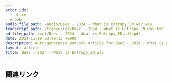```yaml
---
actor_ids:
  - alice
  - bob
audio_file_path: /audio/Baez - 2024 - What is Entropy_EN.wav.wav
transcript_path: /transcript/Baez - 2024 - What is Entropy_EN.wav.txt
pdffile_path: /pdf/Baez - 2024 - What is Entropy_EN.pdf.pdf
date: 2024-11-19 03:49:13 +0900
description: Auto-generated podcast article for Baez - 2024 - What is Entropy_EN.wav.
layout: article
title: Baez - 2024 - What is Entropy_EN.wav
---
```


## 関連リンク

